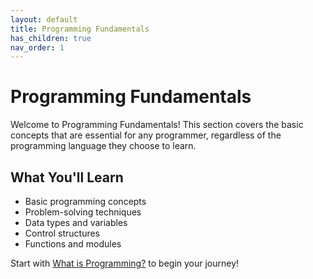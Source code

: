 ```yaml
---
layout: default
title: Programming Fundamentals
has_children: true
nav_order: 1
---
```


# Programming Fundamentals

Welcome to Programming Fundamentals! This section covers the basic concepts that are essential for any programmer, regardless of the programming language they choose to learn.

## What You'll Learn

- Basic programming concepts
- Problem-solving techniques
- Data types and variables
- Control structures
- Functions and modules

Start with [What is Programming?](/programming-fundamentals/intro/) to begin your journey!
